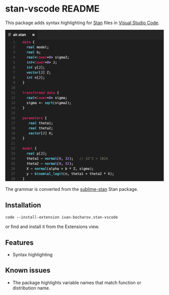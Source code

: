 # stan-vscode README

This package adds syntax highlighting for [Stan](https://mc-stan.org) files in [Visual Studio Code](https://code.visualstudio.com/).

![Syntax highilighting example](./img/highlight-example.png)

The grammar is converted from the [sublime-stan](https://github.com/dougalsutherland/sublime-stan) Stan package.

## Installation

```
code --install-extension ivan-bocharov.stan-vscode
```

or find and install it from the Extensions view.

## Features

- Syntax highlighting

## Known issues

- The package highlights variable names that match function or distribution name.
